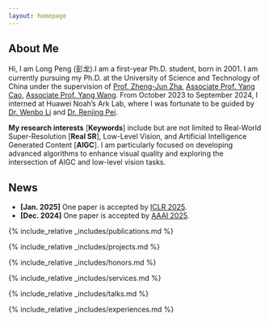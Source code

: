 ```yaml
---
layout: homepage
---
```



## About Me

Hi, I am Long Peng (<span style="font-family: 'Ma Shan Zheng', cursive;">彭龙</span>).I am a first-year Ph.D. student, born in 2001. I am currently pursuing my Ph.D. at the University of Science and Technology of China under the supervision of <a href="https://scholar.google.fr/citations?user=gDnBC1gAAAAJ&hl=en">Prof. Zheng-Jun Zha</a>, <a href="https://scholar.google.com/citations?user=K7rTHNcAAAAJ&hl=zh-CN">Associate Prof. Yang Cao</a>, <a href="https://scholar.google.com/citations?hl=en&user=7TFKCpQAAAAJ">Associate Prof. Yang Wang</a>. From October 2023 to September 2024, I interned at Huawei Noah’s Ark Lab, where I was fortunate to be guided by <a href="https://fenglinglwb.github.io/">Dr. Wenbo Li</a> and  <a href="https://scholar.google.com/citations?user=zEEMPUUAAAAJ&hl=zh-CN">Dr. Renjing Pei</a>.




<!-- ## Research Interests -->
**My research interests** [**Keywords**] include but are not limited to Real-World Super-Resolution [**Real SR**], Low-Level Vision, and Artificial Intelligence Generated Content [**AIGC**]. I am particularly focused on developing advanced algorithms to enhance visual quality and exploring the intersection of AIGC and low-level vision tasks.


## News
- **[Jan. 2025]** One paper is accepted by <a href="https://iclr.cc/">ICLR 2025</a>.
- **[Dec. 2024]** One paper is accepted by <a href="https://aaai.org/conference/aaai/aaai-25/">AAAI 2025</a>.


{% include_relative _includes/publications.md %}

{% include_relative _includes/projects.md %}

{% include_relative _includes/honors.md %}

{% include_relative _includes/services.md %}

{% include_relative _includes/talks.md %}

{% include_relative _includes/experiences.md %}

<!-- {% include_relative _includes/memberships.md %} -->
